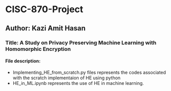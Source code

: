 # CISC-870-Project
## Author: Kazi Amit Hasan

### Title: A Study on Privacy Preserving Machine Learning with Homomorphic Encryption

#### File description:

- Implementing_HE_from_scratch.py files represents the codes associated with the scratch implementaion of HE using python
- HE_in_ML.ipynb represents the use of HE in machine learning. 


